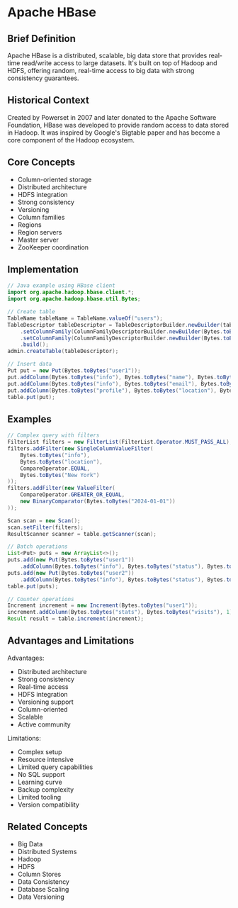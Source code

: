 # Apache HBase

## Brief Definition
Apache HBase is a distributed, scalable, big data store that provides real-time read/write access to large datasets. It's built on top of Hadoop and HDFS, offering random, real-time access to big data with strong consistency guarantees.

## Historical Context
Created by Powerset in 2007 and later donated to the Apache Software Foundation, HBase was developed to provide random access to data stored in Hadoop. It was inspired by Google's Bigtable paper and has become a core component of the Hadoop ecosystem.

## Core Concepts
- Column-oriented storage
- Distributed architecture
- HDFS integration
- Strong consistency
- Versioning
- Column families
- Regions
- Region servers
- Master server
- ZooKeeper coordination

## Implementation
```java
// Java example using HBase client
import org.apache.hadoop.hbase.client.*;
import org.apache.hadoop.hbase.util.Bytes;

// Create table
TableName tableName = TableName.valueOf("users");
TableDescriptor tableDescriptor = TableDescriptorBuilder.newBuilder(tableName)
    .setColumnFamily(ColumnFamilyDescriptorBuilder.newBuilder(Bytes.toBytes("info")).build())
    .setColumnFamily(ColumnFamilyDescriptorBuilder.newBuilder(Bytes.toBytes("profile")).build())
    .build();
admin.createTable(tableDescriptor);

// Insert data
Put put = new Put(Bytes.toBytes("user1"));
put.addColumn(Bytes.toBytes("info"), Bytes.toBytes("name"), Bytes.toBytes("John Doe"));
put.addColumn(Bytes.toBytes("info"), Bytes.toBytes("email"), Bytes.toBytes("john@example.com"));
put.addColumn(Bytes.toBytes("profile"), Bytes.toBytes("location"), Bytes.toBytes("New York"));
table.put(put);
```

## Examples
```java
// Complex query with filters
FilterList filters = new FilterList(FilterList.Operator.MUST_PASS_ALL);
filters.addFilter(new SingleColumnValueFilter(
    Bytes.toBytes("info"),
    Bytes.toBytes("location"),
    CompareOperator.EQUAL,
    Bytes.toBytes("New York")
));
filters.addFilter(new ValueFilter(
    CompareOperator.GREATER_OR_EQUAL,
    new BinaryComparator(Bytes.toBytes("2024-01-01"))
));

Scan scan = new Scan();
scan.setFilter(filters);
ResultScanner scanner = table.getScanner(scan);

// Batch operations
List<Put> puts = new ArrayList<>();
puts.add(new Put(Bytes.toBytes("user1"))
    .addColumn(Bytes.toBytes("info"), Bytes.toBytes("status"), Bytes.toBytes("active")));
puts.add(new Put(Bytes.toBytes("user2"))
    .addColumn(Bytes.toBytes("info"), Bytes.toBytes("status"), Bytes.toBytes("active")));
table.put(puts);

// Counter operations
Increment increment = new Increment(Bytes.toBytes("user1"));
increment.addColumn(Bytes.toBytes("stats"), Bytes.toBytes("visits"), 1);
Result result = table.increment(increment);
```

## Advantages and Limitations
Advantages:
- Distributed architecture
- Strong consistency
- Real-time access
- HDFS integration
- Versioning support
- Column-oriented
- Scalable
- Active community

Limitations:
- Complex setup
- Resource intensive
- Limited query capabilities
- No SQL support
- Learning curve
- Backup complexity
- Limited tooling
- Version compatibility

## Related Concepts
- Big Data
- Distributed Systems
- Hadoop
- HDFS
- Column Stores
- Data Consistency
- Database Scaling
- Data Versioning 
